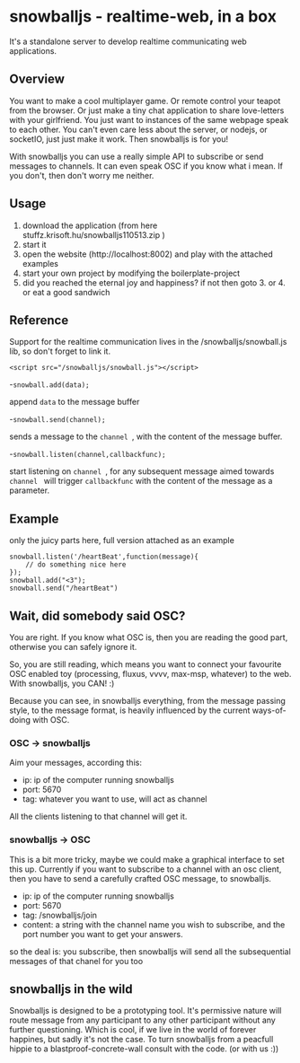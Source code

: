 # snowballjs - realtime-web, in a box #

It's a standalone server to develop realtime communicating web applications.

## Overview ##

You want to make a cool multiplayer game. Or remote control your teapot from the browser. Or just make a tiny chat application to share love-letters with your girlfriend. You just want to instances of the same webpage speak to each other. You can't even care less about the server, or nodejs, or socketIO, just just make it work. Then snowballjs is for you!

With snowballjs you can use a really simple API to subscribe or send messages to channels. It can even speak OSC if you know what i mean. If you don't, then don't worry me neither.

## Usage ##

1. download the application (from here stuffz.krisoft.hu/snowballjs110513.zip )
2. start it
3. open the website (http://localhost:8002) and play with the attached examples
4. start your own project by modifying the boilerplate-project
5. did you reached the eternal joy and happiness? if not then goto 3. or 4. or eat a good sandwich


## Reference ##

Support for the realtime communication lives in the /snowballjs/snowball.js lib, so don't forget to link it.

	<script src="/snowballjs/snowball.js"></script>

-`snowball.add(data);`

 append `data` to the message buffer

-`snowball.send(channel);`

 sends a message to the `channel `, with the content of the message buffer.

-`snowball.listen(channel,callbackfunc);`

 start listening on `channel `, for any subsequent message aimed towards `channel ` will trigger `callbackfunc` with the content of the message as a parameter.

## Example ##

only the juicy parts here, full version attached as an example

	snowball.listen('/heartBeat',function(message){
		// do something nice here
	});
	snowball.add("<3");
	snowball.send("/heartBeat")

## Wait, did somebody said OSC? ##

You are right. If you know what OSC is, then you are reading the good part, otherwise you can safely ignore it.

So, you are still reading, which means you want to connect your favourite OSC enabled toy (processing, fluxus, vvvv, max-msp, whatever) to the web. With snowballjs, you CAN! :)

Because you can see, in snowballjs everything, from the message passing style, to the message format, is heavily influenced by the current ways-of-doing with OSC.

### OSC -> snowballjs ###

Aim your messages, according this:
- ip: ip of the computer running snowballjs
- port: 5670
- tag: whatever you want to use, will act as channel

All the clients listening to that channel will get it.

### snowballjs -> OSC ###

This is a bit more tricky, maybe we could make a graphical interface to set this up.
Currently if you want to subscribe to a channel with an osc client, then you have to send a carefully crafted OSC message, to
snowballjs. 
- ip: ip of the computer running snowballjs
- port: 5670
- tag: /snowballjs/join
- content: a string with the channel name you wish to subscribe, and the port number you want to get your answers.

so the deal is: you subscribe, then snowballjs will send all the subsequential messages of that chanel for you too

## snowballjs in the wild ##

Snowballjs is designed to be a prototyping tool. It's permissive nature will route message from any participant to any other participant without any further questioning. Which is cool, if we live in the world of forever happines, but sadly it's not the case. To turn snowballjs from a peacfull hippie to a blastproof-concrete-wall consult with the code. (or with us :)) 